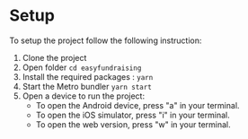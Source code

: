 # Setup

To setup the project follow the following instruction:

1.  Clone the project
2.  Open folder `cd easyfundraising`
3.  Install the required packages : `yarn`
4.  Start the Metro bundler `yarn start`
5.  Open a device to run the project:
    - To open the Android device, press "a" in your terminal.
    - To open the iOS simulator, press "i" in your terminal.
    - To open the web version, press "w" in your terminal.
